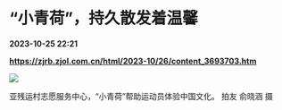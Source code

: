 # “小青荷”，持久散发着温馨

**2023-10-25 22:21**

**https://zjrb.zjol.com.cn/html/2023-10/26/content_3693703.htm**

![](https://zjrb.zjol.com.cn/images/2023-10/26/zjrb2023102600005v02b004.jpg)

亚残运村志愿服务中心，“小青荷”帮助运动员体验中国文化。 拍友 俞晓涵 摄